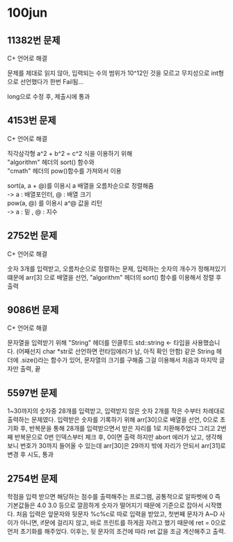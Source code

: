 # 100jun

## 11382번 문제

C+ 언어로 해결

문제를 제대로 읽지 않아, 입력되는 수의 범위가
10^12인 것을 모르고 무지성으로 int형으로 선언했다가
한번 Fail됨...

long으로 수정 후, 제출시에 통과

## 4153번 문제

C+ 언어로 해결

직각삼각형 a^2 + b^2 = c^2 식을 이용하기 위해 </br>
"algorithm" 헤더의 sort() 함수와 </br>
"cmath" 헤더의 pow()함수를 가져와서 이용 </br>

sort(a, a + @)를 이용시 a 배열을 오름차순으로 정렬해줌 </br>
-> a : 배열포인터, @ : 배열 크기 </br>
pow(a, @) 를 이용시 a^@ 값을 리턴 </br>
-> a : 밑 , @ : 지수 </br>

## 2752번 문제

C+ 언어로 해결

숫자 3개를 입력받고, 오름차순으로 정렬하는 문제, 
입력하는 숫자의 개수가 정해져있기 떄문에
arr[3] 으로 배열을 선언,
"algorithm" 헤더의 sort() 함수를 이용해서 정렬 후 출력

## 9086번 문제

C+ 언어로 해결

문자열을 입력받기 위해 "String" 헤더를 인클루드
std::string <- 타입을 사용했습니다.
(어째선지 char *str로 선언하면 런타임에러가 남, 아직 확인 안함)
같은 String 헤더에 .size()라는 함수가 있어, 문자열의 크기를 구해줌
그걸 이용해서 처음과 마지막 글자만 출력, 끝

## 5597번 문제

1~30까지의 숫자중 28개를 입력받고, 입력받지 않은 숫자 2개를 작은 수부터 차례대로 출력하는 문제였다.
입력받은 숫자를 기록하기 위해 arr[30]으로 배열을 선언, 0으로 초기화 후, 
반복문을 통해 28개를 입력받으면서 받은 자리를 1로 치환해주었다
그리고 2번째 반복문으로 0번 인덱스부터 체크 후, 0이면 출력
하지만 abort 에러가 났고, 생각해보니 번호가 30까지 들어올 수 있는데 arr[30]은 29까지 밖에 자리가 안되서
arr[31]로 변경 후 시도, 통과

## 2754번 문제

학점을 입력 받으면 해당하는 점수를 출력해주는 프로그램, 공통적으로 알파벳에 0 즉 기본값들은 4.0 3.0 등으로 깔끔하게 숫자가 떨어지기 때문에 기준으로 잡아서 시작했다. 처음 입력은 앞문자와 뒷문자 %c%c로 따로 입력을 받았고,
첫번째 문자가 A~D 사이가 아니면, if문에 걸리지 않고, 바로 프린트를 하게끔 자려고 했기 때문에 ret = 0으로 먼저 초기화를 해주었다. 이후는, 뒷 문자의 조건에 따라 ret 값을 조금 계산해주고 출력.
